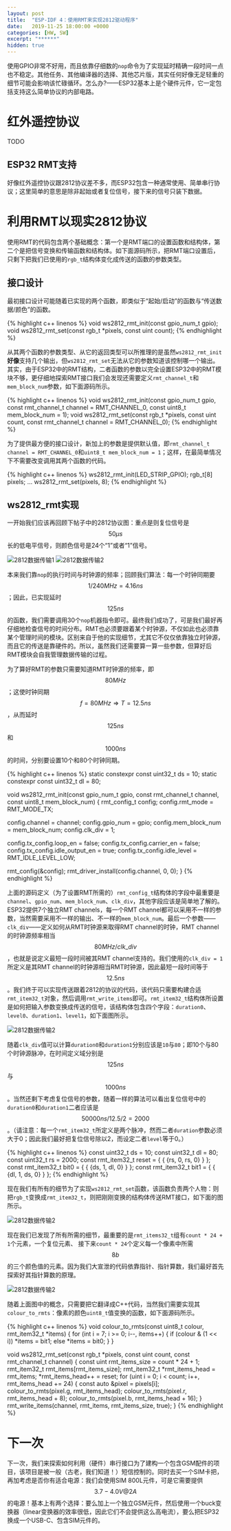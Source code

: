 ```yaml
---
layout: post
title:  "ESP-IDF 4：使用RMT来实现2812驱动程序"
date:   2019-11-25 18:00:00 +0000
categories: [HW, SW]
excerpt: "******"
hidden: true
---
```

使用GPIO非常不好用，而且依靠仔细数的`nop`命令为了实现延时精确一段时间一点也不稳定。其他任务、其他编译器的选择、其他芯片版，其实任何好像无足轻重的细节可能会影响该忙碌循环。怎么办?——ESP32基本上是个硬件元件，它一定包括支持这么简单协议的内部电路。

# 红外遥控协议
TODO

## ESP32 RMT支持
好像红外遥控协议跟2812协议差不多，而ESP32包含一种通常使用、简单串行协议；这里简单的意思是除非起始或者复位信号，接下来的信号只装下数据。

# 利用RMT以现实2812协议
使用RMT的代码包含两个基础概念：第一个是RMT端口的设置函数和结构体，第二个是把信号变换和传输函数和结构体。如下面源码所示，把RMT端口设置后，只剩下把我们已使用的`rgb_t`结构体变化成传送的函数的参数类型。

## 接口设计
最初接口设计可能随着已实现的两个函数，即类似于“起始/启动”的函数与“传送数据/颜色”的函数。

{% highlight c++ linenos %}
void ws2812_rmt_init(const gpio_num_t gpio);
void ws2812_rmt_set(const rgb_t *pixels, const uint count);
{% endhighlight %}

从其两个函数的参数类型、从它的返回类型可以所推理的是虽然`ws2812_rmt_init`**好像**支持几个输出，但`ws2812_rmt_set`无法从它的参数知道该控制哪一个输出。其实，由于ESP32中的RMT结构，二者函数的参数以完全设置ESP32中的RMT模块不够，更仔细地探索RMT接口我们会发现还需要定义`rmt_channel_t`和`mem_block_num`参数，如下面源码所示。

{% highlight c++ linenos %}
void ws2812_rmt_init(const gpio_num_t gpio,
  const rmt_channel_t channel = RMT_CHANNEL_0,
  const uint8_t mem_block_num = 1);
void ws2812_rmt_set(const rgb_t *pixels,
  const uint count,
  const rmt_channel_t channel = RMT_CHANNEL_0);
{% endhighlight %}

为了提供最方便的接口设计，新加上的参数是提供默认值，即`rmt_channel_t channel = RMT_CHANNEL_0`和`uint8_t mem_block_num = 1`；这样，在最简单情况下不需要改变调用其两个函数的代码。

{% highlight c++ linenos %}
ws2812_rmt_init(LED_STRIP_GPIO);
rgb_t[8] pixels;
...
ws2812_rmt_set(pixels, 8);
{% endhighlight %}

## ws2812_rmt实现
一开始我们应该再回顾下帖子中的2812协议图：重点是则复位信号是$$50μs$$长的低电平信号，则颜色信号是24个“1”或者“1”信号。

![2812数据传输1](/assets/2019-11-25-esp-idf-3/led-1.svg)
![2812数据传输2](/assets/2019-11-25-esp-idf-3/led-n.svg)

本来我们靠`nop`的执行时间与时钟源的频率；回顾我们算法：每一个时钟同期要$$1/240MHz = 4.16ns$$；因此，已实现延时$$125ns$$的函数，我们需要调用30个`nop`机器指令即可。最终我们成功了，可是我们最好再仔细地检查信号的时间分布。RMT也必须要跟着某个时钟源，不仅如此也必须靠某个管理时间的模块。区别来自于他的实现细节，尤其它不仅仅依靠独立时钟源，而且它的传送是靠硬件的。所以，虽然我们还需要算一算一些参数，但算好后RMT模块会自我管理数据传输的过程。

为了算好RMT的参数只需要知道RMT时钟源的频率，即$$80MHz$$；这使时钟同期$$f=80MHz \Rightarrow T=12.5ns$$，从而延时$$125ns$$和$$1000ns$$的时间，分别要设置10个和80个时钟同期。

{% highlight c++ linenos %}
static constexpr const uint32_t ds = 10;
static constexpr const uint32_t dl = 80;

void ws2812_rmt_init(const gpio_num_t gpio,
                     const rmt_channel_t channel,
                     const uint8_t mem_block_num) {
  rmt_config_t config;
  config.rmt_mode = RMT_MODE_TX;

  config.channel = channel;
  config.gpio_num = gpio;
  config.mem_block_num = mem_block_num;
  config.clk_div = 1;

  config.tx_config.loop_en = false;
  config.tx_config.carrier_en = false;
  config.tx_config.idle_output_en = true;
  config.tx_config.idle_level = RMT_IDLE_LEVEL_LOW;

  rmt_config(&config);
  rmt_driver_install(config.channel, 0, 0);
}
{% endhighlight %}

上面的源码定义（为了设置RMT所需的）`rmt_config_t`结构体的字段中最重要是`channel`、`gpio_num`、`mem_block_num`、`clk_div`，其他字段应该是简单地了解的。ESP32提供7个独立RMT channels，每一个RMT channel都可以采用不一样的参数，当然需要采用不一样的输出、不一样的`mem_block_num`。最后一个参数——`clk_div`——定义如何从RMT时钟源来取得RMT channel的时钟，RMT channel的时钟源频率相当$$80MHz/clk\_div$$，也就是说定义最短一段时间被其RMT channel支持的。我们使用的`clk_div = 1`所定义是其RMT channel的时钟源相当RMT时钟源，因此最短一段时间等于$$12.5ns$$。我们终于可以实现传送跟着2812的协议的代码，该代码只需要构建合适`rmt_item32_t`对象，然后调用`rmt_write_items`即可。`rmt_item32_t`结构体所设置是如何把输入参数变换成传送的信号，该结构体包含四个字段：`duration0`、`level0`、`duration1`、`level1`，如下面图所示。

<!--
{signal: [
  {name: '时钟源', wave: 'p.|....|......'},
  {},
  {name: '"0"',  wave: 'd1.0........dd', data:['level0', 'level1']},
  {               node: ' A B        C'},
  {},
  {name: '"1"',  wave: 'd1........0.dd', data:['level0', 'level1']},
  {               node: ' E        F G'},
  {},
  ],
  edge: ['A<~>B duration0', 'B<->C duration1', 'E<->F duration 0', 'F<->G duration1']
}
-->
![2812数据传输2](/assets/2019-12-01-esp-idf-4/rmt_item32_t.svg)

随着`clk_div`值可以计算`duration0`和`duration1`分别应该是`10`与`80`；即10个与80个时钟源脉冲，在时间定义域分别是$$125ns$$与$$1000ns$$。当然还剩下考虑复位信号的参数，随着一样的算法可以看出复位信号中的`duration0`和`duration1`二者应该是$$50000ns / 12.5 / 2 = 2000$$。（请注意：每一个`rmt_item32_t`所定义是两个脉冲，然而二者`duration`参数必须大于0；因此我们最好把复位信号除以2，而设定二者`level`等于0。）

{% highlight c++ linenos %}
const uint32_t ds = 10;
const uint32_t dl = 80;
const uint32_t rs = 2000;
const rmt_item32_t reset = { { {rs, 0, rs, 0} } };
const rmt_item32_t bit0  = { { {ds, 1, dl, 0} } };
const rmt_item32_t bit1  = { { {dl, 1, ds, 0} } };
{% endhighlight %}

现在我们有所有的细节为了实现`ws2812_rmt_set`函数，该函数负责两个人物：则把`rgb_t`变换成`rmt_item32_t`，则把刚刚变换的结构体传送RMT接口，如下面的图所示。

![2812数据传输2](/assets/2019-12-01-esp-idf-4/rmt_conv.png)

现在我们已发现了所有所需的细节，最重要的是`rmt_items32_t`组有`count * 24 + 1`个元素，一个复位元素、 接下来`count * 24`个定义每一个像素中所需$$8b$$的三个颜色值的元素。因为我们大宣泄的代码依靠指针、指针算数，我们最好首先探索好其指针算数的原理。

![2812数据传输2](/assets/2019-12-01-esp-idf-4/rmt_conv_ptr.png)

随着上面图中的概念，只需要把它翻译成C++代码，当然我们需要实现其`colour_to_rmts`：像素的颜色`uint8_t`值变换的函数，如下面源码所示。

{% highlight c++ linenos %}
void colour_to_rmts(const uint8_t colour, rmt_item32_t *items) {
  for (int i = 7; i >= 0; i--, items++) {
    if (colour & (1 << i)) *items = bit1; else *items = bit0;
  }
}

void ws2812_rmt_set(const rgb_t *pixels,
                    const uint count,
                    const rmt_channel_t channel) {
  const uint rmt_items_size = count * 24 + 1;
  rmt_item32_t rmt_items[rmt_items_size];
  rmt_item32_t *rmt_items_head = rmt_items;
  *rmt_items_head++ = reset;
  for (uint i = 0; i < count; i++, rmt_items_head += 24) {
    const auto &pixel = pixels[i];
    colour_to_rmts(pixel.g, rmt_items_head);
    colour_to_rmts(pixel.r, rmt_items_head + 8);
    colour_to_rmts(pixel.b, rmt_items_head + 16);
  }
  rmt_write_items(channel, rmt_items, rmt_items_size, true);
}
{% endhighlight %}


# 下一次
下一次，我们来探索如何利用（硬件）串行接口为了建构一个包含GSM配件的项目，该项目是被一般（古老，我们知道！）短信控制的。同时去买一个SIM卡把，再加考虑是否你有适合电源：我们会使用SIM 800L元件，可是它需要提供$$3.7-4.0V @ 2A$$的电源！基本上有两个选择：要么加上一个独立GSM元件，然后使用一个buck变换器（linear变换器的效率很低，因此它们不会提供这么高电流），要么把ESP32换成一个USB-C、包含SIM元件的。

